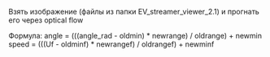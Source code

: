 Взять изображение (файлы из папки EV_streamer_viewer_2.1) и прогнать его через optical flow

Формула:
    angle = (((angle_rad - oldmin) * newrange) / oldrange) + newmin
    speed = (((Uf - oldminf) * newrangef) / oldrangef) + newminf
